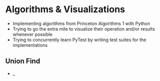 # Algorithms & Visualizations

* Implementing algorithms from Princeton Algorithms 1 with Python
* Trying to go the extra mile to visualize their operation and/or results whenever possible
* Trying to concurrently learn PyTest by writing test suites for the implementations

## Union Find
* _